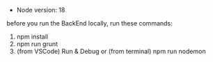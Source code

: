 - Node version: 18

before you run the BackEnd locally, run these commands:
1. npm install
2. npm run grunt
3. (from VSCode) Run & Debug or (from terminal) npm run nodemon
